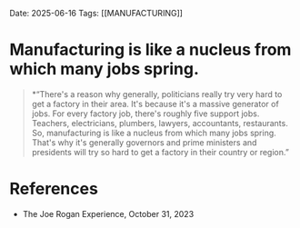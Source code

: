 Date: 2025-06-16
Tags: [[MANUFACTURING]] 

# Manufacturing is like a nucleus from which many jobs spring.

>*“There's a reason why generally, politicians really try very hard to get a factory in their area. It's because it's a massive generator of jobs. For every factory job, there's roughly five support jobs. Teachers, electricians, plumbers, lawyers, accountants, restaurants. So, manufacturing is like a nucleus from which many jobs spring. That's why it's generally governors and prime ministers and presidents will try so hard to get a factory in their country or region.”


# References
- The Joe Rogan Experience, October 31, 2023
 